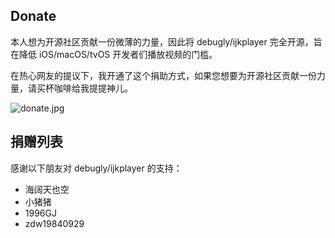 
## Donate

本人想为开源社区贡献一份微薄的力量，因此将 debugly/ijkplayer 完全开源，旨在降低 iOS/macOS/tvOS 开发者们播放视频的门槛。

在热心网友的提议下，我开通了这个捐助方式，如果您想要为开源社区贡献一份力量，请买杯咖啡给我提提神儿。

![donate.jpg](https://i.postimg.cc/xdVqnBLp/IMG-7481.jpg)

## 捐赠列表

感谢以下朋友对 debugly/ijkplayer 的支持：

- 海阔天也空
- 小猪猪
- 1996GJ
- zdw19840929
